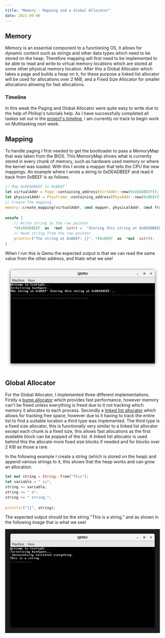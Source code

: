 ```yaml
---
title: "Memory - Mapping and a Global Allocator"
date: 2021-09-06
---
```


## Memory

Memory is an essential component to a functioning OS, it allows for dynamic content such as strings and other data types which need to be stored on the heap. Therefore mapping will first need to be implemented to be able to read and write to virtual memory locations which are stored at some other physical memory location. After this a Global Allocator which takes a page and builds a heap on it, for these purpose a linked list allocator will be used for allocations over 2 MiB, and a Fixed Size Allocator for smaller allocations allowing for fast allocations.

### Timeline
In this week the Paging and Global Allocator were quite easy to write due to the help of Phillop's tutorials help. As I have successfully completed all taskes set out in the [project's timeline](https://craftydh.github.io/CraftyOS-Blog/posts/restart/#revised-timeline), i am currently on track to begin work on Multitasking next week.

## Mapping
To handle paging I first needed to get the bootloader to pass a MemoryMap that was taken from the BIOS. This MemoryMap shows what is currently stored in every chunk of memory, such as hardware used memory or where the kernel was loaded. With this I wrote a mapper that tells the CPU the new mappings. An example where I wrote a string to 0xDEADBEEF and read it back from 0xBEEF is as follows. 

```rust
// Map 0xDEADBEEF to 0xBEEF
let virtualAddr = Page::containing_address(VirtAddr::new(0xDEADBEEF));
let physicalAddr = PhysFrame::containing_address(PhysAddr::new(0xBEEF));
// Create the mapping
memory::create_mapping(virtualAddr, &mut mapper, physicalAddr, &mut frame_allocator);

unsafe {
	// Write string to the raw pointer
	*(0xDEADBEEF  as  *mut  &str) =  "Storing this string at 0xDEADBEEF...";
	// Read string from the raw pointer
	println!("The string at 0xBEEF: {}", *(0xBEEF  as  *mut  &str));
}
```

When I run this is Qemu the expected output is that we can read the same value from the other address, and thats what we see!

![Mapping test screenshot](mapping.png "Mapping test screenshot")

## Global Allocator

For the Global Allocator, I implemented three different implementations. Firstly a [bump allocator](https://os.phil-opp.com/allocator-designs/#bump-allocator) which provides fast performance, however memory can't be freed unless everything is freed due to it not tracking which memory it allocates to each process. Secondly a [linked list allocator](https://os.phil-opp.com/allocator-designs/#bump-allocator) which allows for tracking free space, however due to it having to track the entire list to find a suitable location a third type was implemented. The third type is a fixed size allocator, this is functionally very similar to a linked list allocator except each chunk is a fixed size, this allows fast allocations as the first available block can be popped of the list. A linked list allocator is used behind this the allocate more fixed size blocks if needed and for blocks over 2 KiB as those a rare.

In the following example I create a string (which is stored on the heap) and append various strings to it, this shows that the heap works and can grow an allocation. 
``` rust
let mut string = String::from("This");
let variable = " is";
string += variable;
string += " a";
string += " string.";

println!("{}", string);
```
The expected output should be the string "This is a string." and as shown in the following image that is what we see!

!["Heap test"](string.png "Heap test")